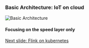 ### Basic Architecture: IoT on cloud


![Basic Architecture](https://github.com/sedgewickmm18/diagrams/blob/master/IoT%20Enterprise%20lambda%20architecture-2.png)


#### Focusing on the speed layer only

[Next slide: Flink on kubernetes](FlinkKubernetes.md)
